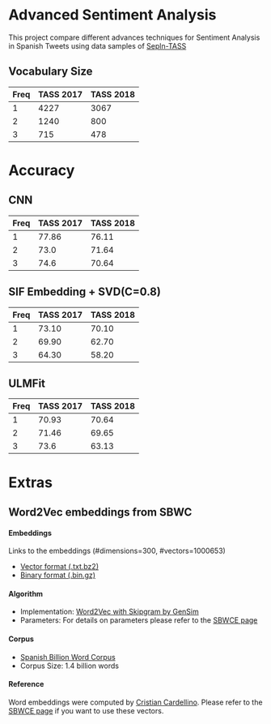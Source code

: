 # Advanced Sentiment Analysis

This project compare different advances techniques for Sentiment Analysis in Spanish Tweets using data samples of [Sepln-TASS](http://www.sepln.org/workshops/tass/)

## Vocabulary Size

| Freq     | TASS 2017 | TASS 2018   |
| -------- | --------- | ----------- |
| 1        | 4227      | 3067        | 
| 2        | 1240      | 800         |
| 3        | 715       | 478         |

# Accuracy

## CNN

| Freq     | TASS 2017 | TASS 2018 |
| -------- | --------- | --------- |
| 1        | 77.86     | 76.11     | 
| 2        | 73.0      | 71.64     | 
| 3        | 74.6      | 70.64     | 


## SIF Embedding + SVD(C=0.8)

| Freq     | TASS 2017 | TASS 2018 |
| -------- | --------- | --------- |
| 1        | 73.10     | 70.10     | 
| 2        | 69.90     | 62.70     | 
| 3        | 64.30      | 58.20     |

## ULMFit

| Freq     | TASS 2017 | TASS 2018 |
| -------- | --------- | --------- |
| 1        | 70.93     | 70.64     | 
| 2        | 71.46     | 69.65     | 
| 3        | 73.6      | 63.13     | 


# Extras
## Word2Vec embeddings from SBWC

#### Embeddings
Links to the embeddings (#dimensions=300, #vectors=1000653) 
- [Vector format (.txt.bz2)](http://cs.famaf.unc.edu.ar/~ccardellino/SBWCE/SBW-vectors-300-min5.txt.bz2) 
- [Binary format (.bin.gz)](http://cs.famaf.unc.edu.ar/~ccardellino/SBWCE/SBW-vectors-300-min5.bin.gz) 

#### Algorithm
- Implementation: [Word2Vec with Skipgram by GenSim](https://radimrehurek.com/gensim/models/word2vec.html) 
- Parameters: For details on parameters please refer to the [SBWCE page](http://crscardellino.github.io/SBWCE/)
     
#### Corpus
- [Spanish Billion Word Corpus](http://crscardellino.github.io/SBWCE/) 
- Corpus Size: 1.4 billion words

#### Reference
Word embeddings were computed by [Cristian Cardellino](https://github.com/crscardellino). Please refer to the [SBWCE page](http://crscardellino.github.io/SBWCE/) if you want to use these vectors.

